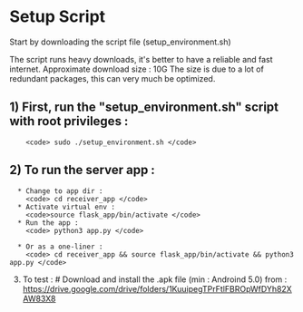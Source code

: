 # Setup Script

  Start by downloading the script file (setup_environment.sh)
  
  The script runs heavy downloads, it's better to have a reliable and fast internet.
  Approximate download size : 10G
  The size is due to a lot of redundant packages, this can very much be optimized.

  ## 1) First, run the "setup_environment.sh" script with root privileges : 
  		<code> sudo ./setup_environment.sh </code>


  ## 2) To run the server app :
      * Change to app dir : 
		<code> cd receiver_app </code>
      * Activate virtual env :
	  	<code>source flask_app/bin/activate </code>
      * Run the app :
		<code> python3 app.py </code>

      * Or as a one-liner :	
		<code> cd receiver_app && source flask_app/bin/activate && python3 app.py </code>


  3) To test :
	# Download and install the .apk file (min : Androind 5.0) from :  
	https://drive.google.com/drive/folders/1KuuipegTPrFtlFBROpWfDYh82XAW83X8

